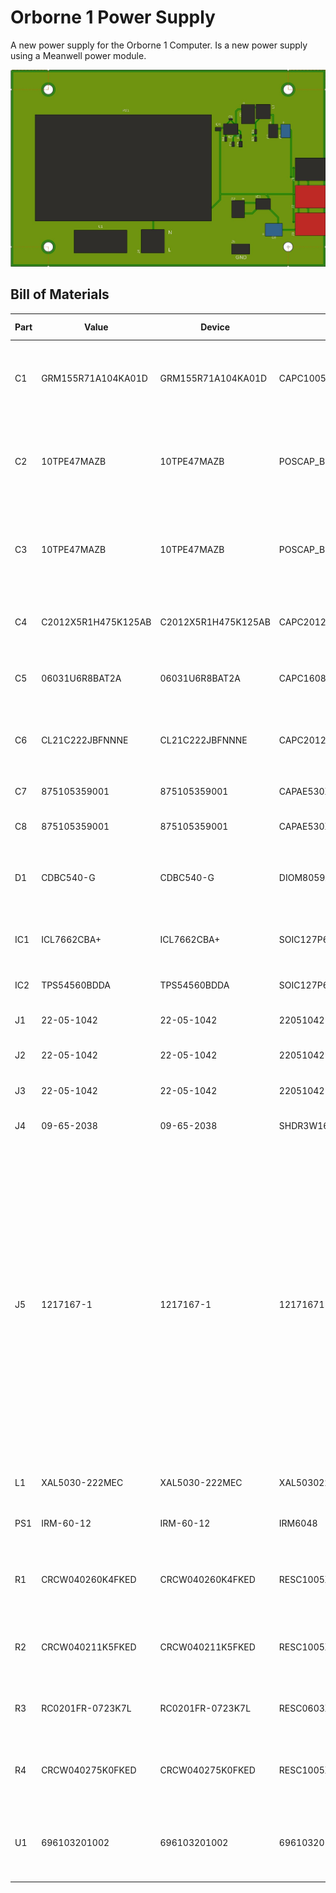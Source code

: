 # Orborne 1 Power Supply

A new power supply for the Orborne 1 Computer.
Is a new power supply using a Meanwell power module.

![A render of the power supply PCB](docs/PCB.jpg "The power supply PCB")

## Bill of Materials

| Part | Value | Device | Footprint Name | Detailed Description | DESCRIPTION | HEIGHT | MANUFACTURER_NAME | MANUFACTURER_PART_NUMBER | MOUSER_PART_NUMBER | MOUSER_PRICE-STOCK |
| --- | --- | --- | --- | --- | --- | --- | --- | --- | --- | --- |
| C1 | GRM155R71A104KA01D | GRM155R71A104KA01D | CAPC1005X55N | Ceramic  SMT capacitor 100nF 10Vdc Murata 0402 GRM 100nF Ceramic Multilayer Capacitor, 10 V dc X7R Dielectric ??10% | Ceramic  SMT capacitor 100nF 10Vdc Murata 0402 GRM 100nF Ceramic Multilayer Capacitor, 10 V dc X7R Dielectric ??10% | 0.55mm | Murata Electronics | GRM155R71A104KA01D | 81-GRM155R71A104KA1D | https://www.mouser.co.uk/ProductDetail/Murata-Electronics/GRM155R71A104KA01D?qs=8YPuuxuUzMIpJ%252BESZ%2Fj8CQ%3D%3D |
| C2 | 10TPE47MAZB | 10TPE47MAZB | POSCAP_B1_B1S_B1G_B15G_B2_B2S | Capacitor Tantalum TPE series 10V 47uF Panasonic 47uF SMD Solid Polymer Tantalum Capacitor, 10 V dc +/-20%, POSCAP Series | Capacitor Tantalum TPE series 10V 47uF Panasonic 47uF SMD Solid Polymer Tantalum Capacitor, 10 V dc +/-20%, POSCAP Series | mm | Panasonic | 10TPE47MAZB | 667-10TPE47MAZB | https://www.mouser.co.uk/ProductDetail/Panasonic/10TPE47MAZB?qs=OE1iw1LrrPFA5jtx2CbXHA%3D%3D |
| C3 | 10TPE47MAZB | 10TPE47MAZB | POSCAP_B1_B1S_B1G_B15G_B2_B2S | Capacitor Tantalum TPE series 10V 47uF Panasonic 47uF SMD Solid Polymer Tantalum Capacitor, 10 V dc +/-20%, POSCAP Series | Capacitor Tantalum TPE series 10V 47uF Panasonic 47uF SMD Solid Polymer Tantalum Capacitor, 10 V dc +/-20%, POSCAP Series | mm | Panasonic | 10TPE47MAZB | 667-10TPE47MAZB | https://www.mouser.co.uk/ProductDetail/Panasonic/10TPE47MAZB?qs=OE1iw1LrrPFA5jtx2CbXHA%3D%3D |
| C4 | C2012X5R1H475K125AB | C2012X5R1H475K125AB | CAPC2012X145N | MULTILAYER CERAMIC CHIP CAPACITORS, 2012, Commercial grade, general (Up to 75V) | MULTILAYER CERAMIC CHIP CAPACITORS, 2012, Commercial grade, general (Up to 75V) | 1.45mm | TDK | C2012X5R1H475K125AB | 810-C2012X5R1H475K | https://www.mouser.co.uk/ProductDetail/TDK/C2012X5R1H475K125AB?qs=NRhsANhppD%252BC04rCIKmBpA%3D%3D |
| C5 | 06031U6R8BAT2A | 06031U6R8BAT2A | CAPC1608X90N | Multilayer Ceramic Capacitors MLCC - SMD/SMT 100V 6.8pF C0G 0603 0.1pF | Multilayer Ceramic Capacitors MLCC - SMD/SMT 100V 6.8pF C0G 0603 0.1pF | 0.9mm | Kyocera AVX | 06031U6R8BAT2A | 581-06031U6R8BAT2A | https://www.mouser.co.uk/ProductDetail/AVX/06031U6R8BAT2A?qs=ahudlVbFbas5u9ZWbUsx4w%3D%3D |
| C6 | CL21C222JBFNNNE | CL21C222JBFNNNE | CAPC2012X135N | Samsung Electro-Mechanics 0805 (2012M) 2.2nF MLCC 50V dc +/-5% SMD CL21C222JBFNNNE | Samsung Electro-Mechanics 0805 (2012M) 2.2nF MLCC 50V dc +/-5% SMD CL21C222JBFNNNE | 1.35mm | SAMSUNG | CL21C222JBFNNNE | 187-CL21C222JBFNNNE | https://www.mouser.co.uk/ProductDetail/Samsung-Electro-Mechanics/CL21C222JBFNNNE?qs=349EhDEZ59r2o3fpAuNjEQ%3D%3D |
| C7 | 875105359001 | 875105359001 | CAPAE530X580N | WCAP-PSLP Aluminum Polymer Capacitor | WCAP-PSLP Aluminum Polymer Capacitor | 5.8mm | Wurth Elektronik | 875105359001 | 710-875105359001 | https://www.mouser.co.uk/ProductDetail/Wurth-Elektronik/875105359001?qs=0KOYDY2FL299l4%2FtytGDVQ%3D%3D |
| C8 | 875105359001 | 875105359001 | CAPAE530X580N | WCAP-PSLP Aluminum Polymer Capacitor | WCAP-PSLP Aluminum Polymer Capacitor | 5.8mm | Wurth Elektronik | 875105359001 | 710-875105359001 | https://www.mouser.co.uk/ProductDetail/Wurth-Elektronik/875105359001?qs=0KOYDY2FL299l4%2FtytGDVQ%3D%3D |
| D1 | CDBC540-G | CDBC540-G | DIOM8059X290N | COMCHIP TECHNOLOGY CDBC540-G, SMT Schottky Diode, 40V 5A, 2-Pin DO-214AB (SMC) | COMCHIP TECHNOLOGY CDBC540-G, SMT Schottky Diode, 40V 5A, 2-Pin DO-214AB (SMC) | 2.9mm | Comchip Technology | CDBC540-G | 750-CDBC540-G | https://www.mouser.co.uk/ProductDetail/Comchip-Technology/CDBC540-G?qs=tw%252BuQ%2FB6PO2ExpPYY64Vzw%3D%3D |
| IC1 | ICL7662CBA+ | ICL7662CBA+ | SOIC127P600X175-8N | ICL7662CBA+, Charge Pump Inverting, Step Up, -20 to -4.5V, 8-Pin, SOIC | ICL7662CBA+, Charge Pump Inverting, Step Up, -20 to -4.5V, 8-Pin, SOIC | 1.75mm | Analog Devices | ICL7662CBA+ | 700-ICL7662CBA | https://www.mouser.co.uk/ProductDetail/Analog-Devices-Maxim-Integrated/ICL7662CBA%2b?qs=0Y9aZN%252BMVCXxWqkDsFqq9Q%3D%3D |
| IC2 | TPS54560BDDA | TPS54560BDDA | SOIC127P600X170-8N | Switching Voltage Regulators A 595-TPS54560BDDAR | Switching Voltage Regulators A 595-TPS54560BDDAR | 1.7mm | Texas Instruments | TPS54560BDDA | 595-TPS54560BDDA | https://www.mouser.co.uk/ProductDetail/Texas-Instruments/TPS54560BDDA?qs=gZXFycFWdAMqSdZZ7nACGQ%3D%3D |
| J1 | 22-05-1042 | 22-05-1042 | 22051042 | Headers & Wire Housings .098 HDR RA 4P 2.5mm ctrs | Headers & Wire Housings .098 HDR RA 4P 2.5mm ctrs | 11.92mm | Molex | 22-05-1042 | 538-22-05-1042 | https://www.mouser.co.uk/ProductDetail/Molex/22-05-1042?qs=jsoPY5EnoNsaw4hmaEtAeg%3D%3D |
| J2 | 22-05-1042 | 22-05-1042 | 22051042 | Headers & Wire Housings .098 HDR RA 4P 2.5mm ctrs | Headers & Wire Housings .098 HDR RA 4P 2.5mm ctrs | 11.92mm | Molex | 22-05-1042 | 538-22-05-1042 | https://www.mouser.co.uk/ProductDetail/Molex/22-05-1042?qs=jsoPY5EnoNsaw4hmaEtAeg%3D%3D |
| J3 | 22-05-1042 | 22-05-1042 | 22051042 | Headers & Wire Housings .098 HDR RA 4P 2.5mm ctrs | Headers & Wire Housings .098 HDR RA 4P 2.5mm ctrs | 11.92mm | Molex | 22-05-1042 | 538-22-05-1042 | https://www.mouser.co.uk/ProductDetail/Molex/22-05-1042?qs=jsoPY5EnoNsaw4hmaEtAeg%3D%3D |
| J4 | 09-65-2038 | 09-65-2038 | SHDR3W160P0X396_1X3_1112X1062X | Socket; wire-board; male; KK 396,SPOX; 3.96mm; PIN:3; THT | Socket | wire-board | male | KK 396,SPOX | 3.96mm | PIN:3 |
| J5 | 1217167-1 | 1217167-1 | 12171671 | Contact Features: Mating Tab Width .25 INCH \| Terminal Orientation Straight \| Mating Tab Thickness .81 MM \| Contact Mating Area Plating Material Thickness 3.81 MICM \| PCB Terminal Type Tab \| Terminal Size 6.35 \| Contact Underplating Material Thickness 2.54 MICM \| Contact Mating Area Plating Material Thickness 150 MICIN \| Mating Tab Thickness .032 INCH \| Mating Tab Width 6.35 MM \| PCB Contact Termination Area Plating Material Thickness 150 MICIN \| PCB Contact Termination Area Plating Material Thickness 3.81 | Contact Features: Mating Tab Width .25 INCH \| Terminal Orientation Straight \| Mating Tab Thickness .81 MM \| Contact Mating Area Plating Material Thickness 3.81 MICM \| PCB Terminal Type Tab \| Terminal Size 6.35 \| Contact Underplating Material Thickness 2.54 MICM \| Contact Mating Area Plating Material Thickness 150 MICIN \| Mating Tab Thickness .032 INCH \| Mating Tab Width 6.35 MM \| PCB Contact Termination Area Plating Material Thickness 150 MICIN \| PCB Contact Termination Area Plating Material Thickness 3.81 | 16mm | TE Connectivity | 1217167-1 | 571-1217167-1 | https://www.mouser.co.uk/ProductDetail/TE-Connectivity-AMP/1217167-1?qs=6V028PXUNOIl5a71CGHxww%3D%3D |
| L1 | XAL5030-222MEC | XAL5030-222MEC | XAL5030222MEC | INDUCTOR, 2.2UH, 9.2A, 20%, PWR, 38MHZ | INDUCTOR, 2.2UH, 9.2A, 20%, PWR, 38MHZ | 3.1mm | COILCRAFT | XAL5030-222MEC | 994-XAL5030-222MEC | https://www.mouser.co.uk/ProductDetail/Coilcraft/XAL5030-222MEC?qs=zCSbvcPd3pamMZlPWCpd5A%3D%3D |
| PS1 | IRM-60-12 | IRM-60-12 | IRM6048 | Mean Well 60W Encapsulated Switch Mode Power Supply, 0  5A, 12V dc | Mean Well 60W Encapsulated Switch Mode Power Supply, 0  5A, 12V dc | 29mm | Mean Well | IRM-60-12 | 709-IRM60-12 | https://www.mouser.co.uk/ProductDetail/MEAN-WELL/IRM-60-12?qs=yID0DEbBT%252BlHwZTyc2lfhA%3D%3D |
| R1 | CRCW040260K4FKED | CRCW040260K4FKED | RESC1005X40N | Vishay CRCW Series Thick Film Surface Mount Resistor 0402 Case 60.4k +/-1% 0.063W +/-100ppm/C | Vishay CRCW Series Thick Film Surface Mount Resistor 0402 Case 60.4k +/-1% 0.063W +/-100ppm/C | 0.4mm | Vishay | CRCW040260K4FKED | 71-CRCW0402-60.4K-E3 | https://www.mouser.co.uk/ProductDetail/Vishay-Dale/CRCW040260K4FKED?qs=DKbL89i6OEqEiKuCH716cg%3D%3D |
| R2 | CRCW040211K5FKED | CRCW040211K5FKED | RESC1005X40N | Vishay CRCW Series Thick Film Surface Mount Resistor 402 Case 11.5k +/-1% 0.063W +/-100ppm/C | Vishay CRCW Series Thick Film Surface Mount Resistor 402 Case 11.5k +/-1% 0.063W +/-100ppm/C | 0.4mm | Vishay | CRCW040211K5FKED | 71-CRCW0402-11.5K-E3 | https://www.mouser.co.uk/ProductDetail/Vishay-Dale/CRCW040211K5FKED?qs=rlE3Te1NifwrZlkreCr9ew%3D%3D |
| R3 | RC0201FR-0723K7L | RC0201FR-0723K7L | RESC0603X26N | Res Thick Film 0201 23.7K Ohm 1% 0.05W(1/20W) +/-200ppm/C Epoxy Pad SMD T/R | Res Thick Film 0201 23.7K Ohm 1% 0.05W(1/20W) +/-200ppm/C Epoxy Pad SMD T/R | 0.26mm | YAGEO | RC0201FR-0723K7L | 603-RC0201FR-0723K7L | https://www.mouser.co.uk/ProductDetail/YAGEO/RC0201FR-0723K7L?qs=Q4gDqC5t5%2FAQco3wz1Gmbw%3D%3D |
| R4 | CRCW040275K0FKED | CRCW040275K0FKED | RESC1005X40N | Vishay CRCW Series Thick Film Surface Mount Resistor 0402 Case 75k +/-1% 0.063W +/-100ppm/C | Vishay CRCW Series Thick Film Surface Mount Resistor 0402 Case 75k +/-1% 0.063W +/-100ppm/C | 0.4mm | Vishay | CRCW040275K0FKED | 71-CRCW0402-75K-E3 | https://www.mouser.co.uk/ProductDetail/Vishay-Dale/CRCW040275K0FKED?qs=Yor07UEv01XD90tYACrZAA%3D%3D |
| U1 | 696103201002 | 696103201002 | 696103201002 | WURTH ELEKTRONIK - 696103201002 - Fuse Clip, Cartridge, 1 Pos, 5mm x 20mm, 250V, 20A, Pin | WURTH ELEKTRONIK - 696103201002 - Fuse Clip, Cartridge, 1 Pos, 5mm x 20mm, 250V, 20A, Pin | 12.7mm | Wurth Elektronik | 696103201002 | 710-696103201002 | https://www.mouser.co.uk/ProductDetail/Wurth-Elektronik/696103201002?qs=%252BEew9%252B0nqrD%2Fzw00wamlEg%3D%3D |
